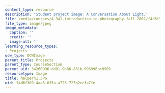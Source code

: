```yaml
---
content_type: resource
description: 'Student project image: A Conversation About Light.'
file: /media/courses/4-341-introduction-to-photography-fall-2002/f4d6f3094aa38f5aa723725b2cc3a7fe_halpern1.JPG
file_type: image/jpeg
image_metadata:
  caption: ''
  credit: ''
  image-alt: ''
learning_resource_types:
- Projects
ocw_type: OCWImage
parent_title: Projects
parent_type: CourseSection
parent_uid: 34260936-dd81-9b86-831b-996996bc9909
resourcetype: Image
title: halpern1.JPG
uid: f4d6f309-4aa3-8f5a-a723-725b2cc3a7fe
---
```


